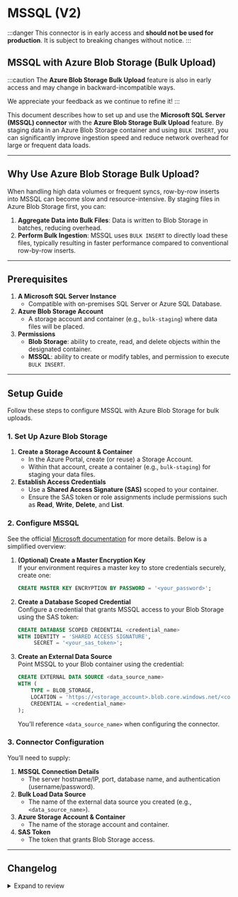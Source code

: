 # MSSQL (V2)

:::danger
This connector is in early access and **should not be used for production**. It is subject to breaking changes without notice.
:::

## MSSQL with Azure Blob Storage (Bulk Upload)

:::caution
The **Azure Blob Storage Bulk Upload** feature is also in early access and may change in backward-incompatible ways.

We appreciate your feedback as we continue to refine it!
:::

This document describes how to set up and use the **Microsoft SQL Server (MSSQL) connector** with the **Azure Blob Storage Bulk Upload** feature. By staging data in an Azure Blob Storage container and using `BULK INSERT`, you can significantly improve ingestion speed and reduce network overhead for large or frequent data loads.

---

## Why Use Azure Blob Storage Bulk Upload?

When handling high data volumes or frequent syncs, row-by-row inserts into MSSQL can become slow and resource-intensive. By staging files in Azure Blob Storage first, you can:
1. **Aggregate Data into Bulk Files**: Data is written to Blob Storage in batches, reducing overhead.
2. **Perform Bulk Ingestion**: MSSQL uses `BULK INSERT` to directly load these files, typically resulting in faster performance compared to conventional row-by-row inserts.

---

## Prerequisites

1. **A Microsoft SQL Server Instance**
    - Compatible with on-premises SQL Server or Azure SQL Database.
2. **Azure Blob Storage Account**
    - A storage account and container (e.g., `bulk-staging`) where data files will be placed.
3. **Permissions**
    - **Blob Storage**: ability to create, read, and delete objects within the designated container.
    - **MSSQL**: ability to create or modify tables, and permission to execute `BULK INSERT`.

---

## Setup Guide

Follow these steps to configure MSSQL with Azure Blob Storage for bulk uploads.

### 1. Set Up Azure Blob Storage

1. **Create a Storage Account & Container**
    - In the Azure Portal, create (or reuse) a Storage Account.
    - Within that account, create a container (e.g., `bulk-staging`) for staging your data files.
2. **Establish Access Credentials**
    - Use a **Shared Access Signature (SAS)** scoped to your container.
    - Ensure the SAS token or role assignments include permissions such as **Read**, **Write**, **Delete**, and **List**.

### 2. Configure MSSQL

See the official [Microsoft documentation](https://learn.microsoft.com/en-us/sql/t-sql/statements/create-external-data-source-transact-sql?view=sql-server-2017&tabs=dedicated#e-create-an-external-data-source-for-bulk-operations-retrieving-data-from-azure-storage) for more details. Below is a simplified overview:

1. **(Optional) Create a Master Encryption Key**  
   If your environment requires a master key to store credentials securely, create one:
   ```sql
   CREATE MASTER KEY ENCRYPTION BY PASSWORD = '<your_password>';
   ```

2. **Create a Database Scoped Credential**  
   Configure a credential that grants MSSQL access to your Blob Storage using the SAS token:
   ```sql
   CREATE DATABASE SCOPED CREDENTIAL <credential_name>
   WITH IDENTITY = 'SHARED ACCESS SIGNATURE',
        SECRET = '<your_sas_token>';
   ```

3. **Create an External Data Source**  
   Point MSSQL to your Blob container using the credential:
   ```sql
   CREATE EXTERNAL DATA SOURCE <data_source_name>
   WITH (
       TYPE = BLOB_STORAGE,
       LOCATION = 'https://<storage_account>.blob.core.windows.net/<container_name>',
       CREDENTIAL = <credential_name>
   );
   ```
   You’ll reference `<data_source_name>` when configuring the connector.

### 3. Connector Configuration

You’ll need to supply:

1. **MSSQL Connection Details**
    - The server hostname/IP, port, database name, and authentication (username/password).
2. **Bulk Load Data Source**
    - The name of the external data source you created (e.g., `<data_source_name>`).
3. **Azure Storage Account & Container**
    - The name of the storage account and container.
4. **SAS Token**
    - The token that grants Blob Storage access.

---

## Changelog

<details>
  <summary>Expand to review</summary>

| Version | Date       | Pull Request                                               | Subject                                                |
|:--------|:-----------|:-----------------------------------------------------------|:-------------------------------------------------------|
| 2.0.0   | 2025-03-11 | []()           | Release 2.0.0                                          |
| 0.1.15  | 2025-03-07 | [55252](https://github.com/airbytehq/airbyte/pull/55252)   | RC13: Bugfix for OOM on Bulk Load                      |
| 0.1.14  | 2025-03-05 | [54159](https://github.com/airbytehq/airbyte/pull/54159)   | RC12: Support For Bulk Insert Using Azure Blob Storage |
| 0.1.13  | 2025-03-04 | [55193](https://github.com/airbytehq/airbyte/pull/55193)   | RC11: Increase decimal precision                       |
| 0.1.12  | 2025-02-24 | [54648](https://github.com/airbytehq/airbyte/pull/54648)   | RC10: Fix index column names with hyphens              |
| 0.1.11  | 2025-02-21 | [54197](https://github.com/airbytehq/airbyte/pull/54197)   | RC9: Fix index column names with invalid characters    |
| 0.1.10  | 2025-02-20 | [54186](https://github.com/airbytehq/airbyte/pull/54186)   | RC8: Fix String support                                |
| 0.1.9   | 2025-02-11 | [53364](https://github.com/airbytehq/airbyte/pull/53364)   | RC7: Revert deletion change                            |
| 0.1.8   | 2025-02-11 | [53364](https://github.com/airbytehq/airbyte/pull/53364)   | RC6: Break up deletes into loop to reduce locking      |
| 0.1.7   | 2025-02-07 | [53236](https://github.com/airbytehq/airbyte/pull/53236)   | RC5: Use rowlock hint                                  |
| 0.1.6   | 2025-02-06 | [53192](https://github.com/airbytehq/airbyte/pull/53192)   | RC4: Fix config, timehandling, performance tweak       |
| 0.1.5   | 2025-02-04 | [53174](https://github.com/airbytehq/airbyte/pull/53174)   | RC3: Fix metadata.yaml for publish                     |
| 0.1.4   | 2025-02-04 | [52704](https://github.com/airbytehq/airbyte/pull/52704)   | RC2: Performance improvement                           |
| 0.1.3   | 2025-01-24 | [52096](https://github.com/airbytehq/airbyte/pull/52096)   | Release candidate                                      |
| 0.1.2   | 2025-01-10 | [51508](https://github.com/airbytehq/airbyte/pull/51508)   | Use a non-root base image                              |
| 0.1.1   | 2024-12-18 | [49870](https://github.com/airbytehq/airbyte/pull/49870)   | Use a base image: airbyte/java-connector-base:1.0.0    |
| 0.1.0   | 2024-12-16 | [\#49460](https://github.com/airbytehq/airbyte/pull/49460) | Initial commit                                         |

</details>
